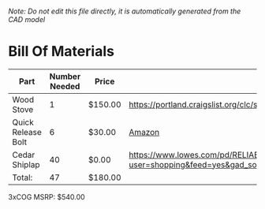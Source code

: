 ###### Note: Do not edit this file directly, it is automatically generated from the CAD model 
# Bill Of Materials 
 |Part|Number Needed|Price|Source| 
 |----|----------|-----|-----|
|Wood Stove|1|$150.00|https://portland.craigslist.org/clc/spo/d/mulino-canvas-wall-tent-stove/7827117943.html|
|Quick Release Bolt|6|$30.00|[Amazon](https://www.amazon.com/dp/B0CSMGRBN6?tag=maslowcnc01-20)|
|Cedar Shiplap|40|$0.00|https://www.lowes.com/pd/RELIABILT-5-375-in-x-12-ft-Unfinished-Cedar-Tongue-and-Groove-Wall-Plank-1-Pack-Covers-5-38-sq-ft/1000456695?user=shopping&feed=yes&gad_source=1&gad_campaignid=21218170251&gclid=CjwKCAjwvO7CBhAqEiwA9q2YJdk_r7n3FB7d_4rSmPHAxLzIKqJX_qTlfnD14cEg7dvBOpAPxnaE2hoCqocQAvD_BwE|
|Total: |47|$180.00| |

 3xCOG MSRP: $540.00